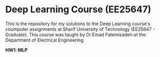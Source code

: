 # Deep Learning Course (EE25647)
This is the repository for my solutions to the Deep Learning course's coumputer assignments at Sharif University of Technology (EE25647 - Graduate). This course was taught by Dr.Emad Fatemizadeh at the Department of Electrical Engineering.

<b>HW1: MLP<b><br>
